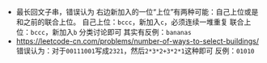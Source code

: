 - 最长回文子串，错误认为
右边新加入的一位“上位”有两种可能：自己上位或是和之前的联合上位。
自己上位：`bccc`，新加入`c`，必须连续一堆重复
联合上位：`bccc`，新加入`b`
分类讨论即可
其实有反例：`bananas`
- https://leetcode-cn.com/problems/number-of-ways-to-select-buildings/
错误认为：对于`00111001`写成`2321`，然后`2*3*2+3*2*1`这种即可
反例：`01010`